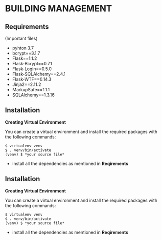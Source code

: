# BUILDING MANAGEMENT

## Requirements
(Important files)
- pyhton 3.7
- bcrypt==3.1.7
- Flask==1.1.2
- Flask-Bcrypt==0.7.1
- Flask-Login==0.5.0
- Flask-SQLAlchemy==2.4.1
- Flask-WTF==0.14.3
- Jinja2==2.11.2
- MarkupSafe==1.1.1
- SQLAlchemy==1.3.16

## Installation

**Creating Virtual Environment**

You can create a virtual environment and install the required packages with the following commands:
```
$ virtualenv venv
$ . venv/bin/activate
(venv) $ *your source file*
```

- install all the dependencies as mentioned in **Reqirements**




## Installation

**Creating Virtual Environment**

You can create a virtual environment and install the required packages with the following commands:
```
$ virtualenv venv
$ . venv/bin/activate
(venv) $ *your source file*
```

- install all the dependencies as mentioned in **Reqirements**


